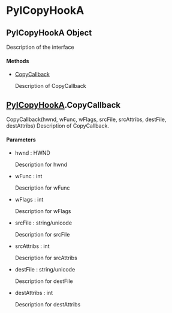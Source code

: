 # PyICopyHookA

## PyICopyHookA Object



Description of the interface

#### Methods


  - [CopyCallback](PyICopyHookA.md#pyicopyhookacopycallback)

    Description of CopyCallback&nbsp;

## [PyICopyHookA](#pyicopyhooka)\.CopyCallback

CopyCallback\(hwnd, wFunc, wFlags, srcFile, srcAttribs, destFile, destAttribs\)
Description of CopyCallback\.

#### Parameters


  - hwnd : HWND

    Description for hwnd

  - wFunc : int

    Description for wFunc

  - wFlags : int

    Description for wFlags

  - srcFile : string/unicode

    Description for srcFile

  - srcAttribs : int

    Description for srcAttribs

  - destFile : string/unicode

    Description for destFile

  - destAttribs : int

    Description for destAttribs